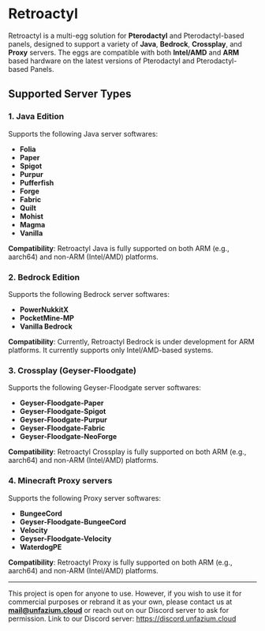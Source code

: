 # Retroactyl

Retroactyl is a multi-egg solution for **Pterodactyl** and Pterodactyl-based panels, designed to support a variety of **Java**, **Bedrock**, **Crossplay**, and **Proxy** servers. The eggs are compatible with both **Intel/AMD** and **ARM** based hardware on the latest versions of Pterodactyl and Pterodactyl-based Panels.

## Supported Server Types

### 1. Java Edition
Supports the following Java server softwares:
- **Folia**
- **Paper**
- **Spigot**
- **Purpur**
- **Pufferfish**
- **Forge**
- **Fabric**
- **Quilt**
- **Mohist**
- **Magma**
- **Vanilla**

**Compatibility**: Retroactyl Java is fully supported on both ARM (e.g., aarch64) and non-ARM (Intel/AMD) platforms.

### 2. Bedrock Edition
Supports the following Bedrock server softwares:
- **PowerNukkitX**
- **PocketMine-MP**
- **Vanilla Bedrock**

**Compatibility**: Currently, Retroactyl Bedrock is under development for ARM platforms. It currently supports only Intel/AMD-based systems.

### 3. Crossplay (Geyser-Floodgate)
Supports the following Geyser-Floodgate server softwares:
- **Geyser-Floodgate-Paper**
- **Geyser-Floodgate-Spigot**
- **Geyser-Floodgate-Purpur**
- **Geyser-Floodgate-Fabric**
- **Geyser-Floodgate-NeoForge**

**Compatibility**: Retroactyl Crossplay is fully supported on both ARM (e.g., aarch64) and non-ARM (Intel/AMD) platforms.

### 4. Minecraft Proxy servers
Supports the following Proxy server softwares:
- **BungeeCord**
- **Geyser-Floodgate-BungeeCord**
- **Velocity**
- **Geyser-Floodgate-Velocity**
- **WaterdogPE**

**Compatibility**: Retroactyl Proxy is fully supported on both ARM (e.g., aarch64) and non-ARM (Intel/AMD) platforms.

---

This project is open for anyone to use. However, if you wish to use it for commercial purposes or rebrand it as your own, please contact us at **mail@unfazium.cloud** or reach out on our Discord server to ask for permission.
Link to our Discord server: https://discord.unfazium.cloud

